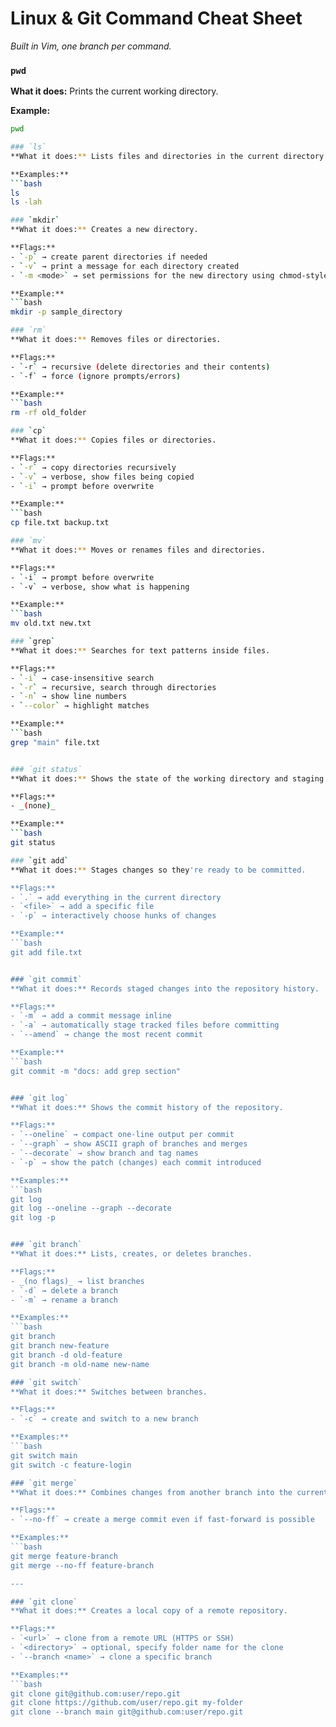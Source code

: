 # Linux & Git Command Cheat Sheet

_Built in Vim, one branch per command._

### `pwd`
**What it does:** Prints the current working directory.  

**Example:**
```bash
pwd

### `ls`
**What it does:** Lists files and directories in the current directory.  

**Examples:**
```bash
ls
ls -lah

### `mkdir`
**What it does:** Creates a new directory.  

**Flags:**
- `-p` → create parent directories if needed  
- `-v` → print a message for each directory created  
- `-m <mode>` → set permissions for the new directory using chmod-style syntax  

**Example:**
```bash
mkdir -p sample_directory

### `rm`
**What it does:** Removes files or directories.  

**Flags:**
- `-r` → recursive (delete directories and their contents)  
- `-f` → force (ignore prompts/errors)  

**Example:**
```bash
rm -rf old_folder

### `cp`
**What it does:** Copies files or directories.  

**Flags:**
- `-r` → copy directories recursively  
- `-v` → verbose, show files being copied  
- `-i` → prompt before overwrite  

**Example:**
```bash
cp file.txt backup.txt

### `mv`
**What it does:** Moves or renames files and directories.  

**Flags:**
- `-i` → prompt before overwrite  
- `-v` → verbose, show what is happening  

**Example:**
```bash
mv old.txt new.txt

### `grep`
**What it does:** Searches for text patterns inside files.  

**Flags:**
- `-i` → case-insensitive search  
- `-r` → recursive, search through directories  
- `-n` → show line numbers  
- `--color` → highlight matches  

**Example:**
```bash
grep "main" file.txt


### `git status`
**What it does:** Shows the state of the working directory and staging area.  

**Flags:**  
- _(none)_  

**Example:**
```bash
git status

### `git add`
**What it does:** Stages changes so they're ready to be committed.  

**Flags:**
- `.` → add everything in the current directory  
- `<file>` → add a specific file  
- `-p` → interactively choose hunks of changes  

**Example:**
```bash
git add file.txt


### `git commit`
**What it does:** Records staged changes into the repository history.  

**Flags:**
- `-m` → add a commit message inline  
- `-a` → automatically stage tracked files before committing  
- `--amend` → change the most recent commit  

**Example:**
```bash
git commit -m "docs: add grep section"


### `git log`
**What it does:** Shows the commit history of the repository.  

**Flags:**
- `--oneline` → compact one-line output per commit  
- `--graph` → show ASCII graph of branches and merges  
- `--decorate` → show branch and tag names  
- `-p` → show the patch (changes) each commit introduced  

**Examples:**
```bash
git log
git log --oneline --graph --decorate
git log -p


### `git branch`
**What it does:** Lists, creates, or deletes branches.  

**Flags:**
- _(no flags)_ → list branches  
- `-d` → delete a branch  
- `-m` → rename a branch  

**Examples:**
```bash
git branch
git branch new-feature
git branch -d old-feature
git branch -m old-name new-name

### `git switch`
**What it does:** Switches between branches.  

**Flags:**
- `-c` → create and switch to a new branch  

**Examples:**
```bash
git switch main
git switch -c feature-login

### `git merge`
**What it does:** Combines changes from another branch into the current branch.  

**Flags:**
- `--no-ff` → create a merge commit even if fast-forward is possible  

**Examples:**
```bash
git merge feature-branch
git merge --no-ff feature-branch

---

### `git clone`
**What it does:** Creates a local copy of a remote repository.  

**Flags:**
- `<url>` → clone from a remote URL (HTTPS or SSH)  
- `<directory>` → optional, specify folder name for the clone  
- `--branch <name>` → clone a specific branch  

**Examples:**
```bash
git clone git@github.com:user/repo.git
git clone https://github.com/user/repo.git my-folder
git clone --branch main git@github.com:user/repo.git


